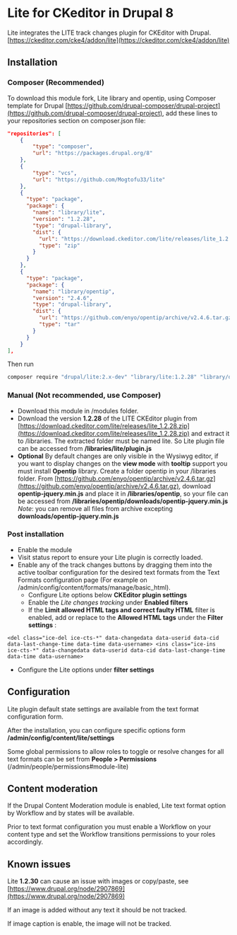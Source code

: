 # Lite for CKeditor in Drupal 8

Lite integrates the LITE track changes plugin for CKEditor with Drupal.
[https://ckeditor.com/cke4/addon/lite](https://ckeditor.com/cke4/addon/lite)

## Installation

### Composer (Recommended)

To download this module fork, Lite library and opentip, using Composer
template for Drupal [https://github.com/drupal-composer/drupal-project](https://github.com/drupal-composer/drupal-project),
add these lines to your repositories section on composer.json file:

```json
"repositories": [
    {
        "type": "composer",
        "url": "https://packages.drupal.org/8"
    },
    {
        "type": "vcs",
        "url": "https://github.com/Mogtofu33/lite"
    },
    {
      "type": "package",
      "package": {
        "name": "library/lite",
        "version": "1.2.28",
        "type": "drupal-library",
        "dist": {
          "url": "https://download.ckeditor.com/lite/releases/lite_1.2.28.zip",
          "type": "zip"
        }
      }
    },
    {
      "type": "package",
      "package": {
        "name": "library/opentip",
        "version": "2.4.6",
        "type": "drupal-library",
        "dist": {
          "url": "https://github.com/enyo/opentip/archive/v2.4.6.tar.gz",
          "type": "tar"
        }
      }
    }
],
```

Then run

```bash
composer require "drupal/lite:2.x-dev" "library/lite:1.2.28" "library/opentip:2.4.6"
```

### Manual (Not recommended, use Composer)

* Download this module in /modules folder.
* Download the version **1.2.28** of the LITE CKEditor plugin from
  [https://download.ckeditor.com/lite/releases/lite_1.2.28.zip](https://download.ckeditor.com/lite/releases/lite_1.2.28.zip) and extract it to /libraries. The extracted
  folder must be named lite. So Lite plugin file can be accessed from
  **/libraries/lite/plugin.js**
* **Optional** By default changes are only visible in the Wysiwyg editor, if you
  want to display changes on the **view mode** with **tooltip** support you must install
  **Opentip** library.
  Create a folder opentip in your /libraries folder.
  From [https://github.com/enyo/opentip/archive/v2.4.6.tar.gz](https://github.com/enyo/opentip/archive/v2.4.6.tar.gz), download
  **opentip-jquery.min.js** and place it in **/libraries/opentip**, so your file can
  be accessed from
  **/libraries/opentip/downloads/opentip-jquery.min.js**
  _Note_: you can remove all files from archive excepting **downloads/opentip-jquery.min.js**
  
### Post installation

* Enable the module
* Visit status report to ensure your Lite plugin is correctly loaded.
* Enable any of the track changes buttons by dragging them into the active
  toolbar configuration for the desired text formats from the Text Formats
  configuration page (For example on /admin/config/content/formats/manage/basic_html).
  * Configure Lite options below **CKEditor plugin settings**
  * Enable the _Lite changes tracking_ under **Enabled filters**
  * If the **Limit allowed HTML tags and correct faulty HTML** filter is enabled, add or replace to the **Allowed HTML tags** under the **Filter settings** :

```text
<del class="ice-del ice-cts-*" data-changedata data-userid data-cid data-last-change-time data-time data-username> <ins class="ice-ins ice-cts-*" data-changedata data-userid data-cid data-last-change-time data-time data-username>
```

* Configure the Lite options under **filter settings**

## Configuration

Lite plugin default state settings are available from the text format
configuration form.

After the installation, you can configure specific options form
**/admin/config/content/lite/settings**

Some global permissions to allow roles to toggle or resolve changes for all text formats can be set from **People > Permissions** (/admin/people/permissions#module-lite)

## Content moderation

If the Drupal Content Moderation module is enabled, Lite text format option by
Workflow and by states will be available.

Prior to text format configuration you must enable a Workflow on your content
type and set the Workflow transitions permissions to your roles accordingly.

## Known issues

Lite **1.2.30** can cause an issue with images or copy/paste, see
[https://www.drupal.org/node/2907869](https://www.drupal.org/node/2907869)

If an image is added without any text it should be not tracked.

If image caption is enable, the image will not be tracked.
